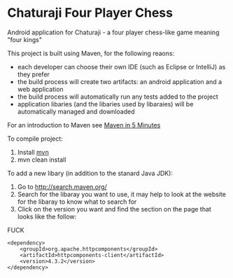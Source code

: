 Chaturaji Four Player Chess
===========================

Android application for Chaturaji - a four player chess-like game meaning "four kings"

This project is built using Maven, for the following reaons:
* each developer can choose their own IDE (such as Eclipse or IntelliJ) as they prefer
* the build process will create two artifacts: an android application and a web application
* the build process will automatically run any tests added to the project
* application libaries (and the libaries used by libaraies) will be automatically managed and downloaded

For an introduction to Maven see [Maven in 5 Minutes](http://maven.apache.org/guides/getting-started/maven-in-five-minutes.html)

To compile project:
 1. Install [mvn](http://maven.apache.org/)
 2. mvn clean install

To add a new libary (in addition to the stanard Java JDK):
 1. Go to http://search.maven.org/
 2. Search for the libaray you want to use, it may help to look at the website for the libaray to know what to search for
 3. Click on the version you want and find the section on the page that looks like the follow:

FUCK

    <dependency>
        <groupId>org.apache.httpcomponents</groupId>
        <artifactId>httpcomponents-client</artifactId>
        <version>4.3.2</version>
    </dependency>
